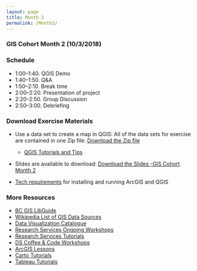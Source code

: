 ```yaml
---
layout: page
title: Month 2
permalink: /Month2/
---
```

### GIS Cohort Month 2 (10/3/2018)

### Schedule

* 1:00–1:40. QGIS Demo
* 1:40–1:50. Q&A
* 1:50–2:10. Break time
* 2:00–2:20. Presentation of project
* 2:20–2:50. Group Discussion
* 2:50–3:00. Debriefing


### Download Exercise Materials

* Use a data set to create a map in QGIS: All of the data sets for exercise are contained in one Zip file: [Download the Zip file](https://github.com/BCDigSchol/BostonCollegeGISCohort/blob/gh-pages/Month%202/GIS%20Cohort%202%20data.zip?raw=true)

  - [QGIS Tutorials and Tips](https://www.qgistutorials.com/en/)

* Slides are available to download: [Download the Slides -GIS Cohort Month 2](https://github.com/BCDigSchol/BostonCollegeGISCohort/blob/gh-pages/Month%202/GIS%20Cohort%20Month%202.pptx?raw=true)

* [Tech requirements](https://docs.google.com/document/d/1hC_9KEJesW5sKq8qvlL-5xJa3VoOjgDc3_Hp_GUxuPE/edit) for installing and running ArcGIS and QGIS


### More Resources
* [BC GIS LibGuide](https://libguides.bc.edu/gis)
* [Wikipedia List of GIS Data Sources](https://en.wikipedia.org/wiki/List_of_GIS_data_sources)
* [Data Visualization Catalogue](https://datavizcatalogue.com/)
* [Research Services Ongoing Workshops](http://www.bc.edu/offices/researchservices/tutorials.html)
* [Research Services Tutorials](http://capricorn.bc.edu/tutorials/)
* [DS Coffee & Code Workshops](http://capricorn.bc.edu/tutorials/)
* [ArcGIS Lessons](https://learn.arcgis.com/en/)
* [Carto Tutorials](https://carto.com/docs/tutorials/)
* [Tableau Tutorials](https://www.tableau.com/learn/training)

